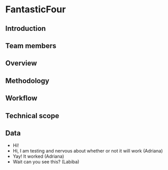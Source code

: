 # FantasticFour
## Introduction

## Team members

## Overview

## Methodology

## Workflow

## Technical scope

## Data



- Hi!
- Hi, I am testing and nervous about whether or not it will work (Adriana)
- Yay! It worked (Adriana)
- Wait can you see this? (Labiba)
